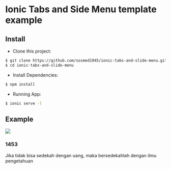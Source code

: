 # Ionic Tabs and Side Menu template example
## Install
- Clone this project:
```bash
$ git clone https://github.com/sosmed1945/ionic-tabs-and-slide-menu.git
$ cd ionic-tabs-and-slide-menu
```
- Install Dependencies:
```bash
$ npm install
```
- Running App:
```bash
$ ionic serve -l
```
## Example
![](https://media.giphy.com/media/m4soD3oDHoUaA/giphy.gif)

### 1453
Jika tidak bisa sedekah dengan uang, maka bersedekahlah dengan ilmu pengetahuan

